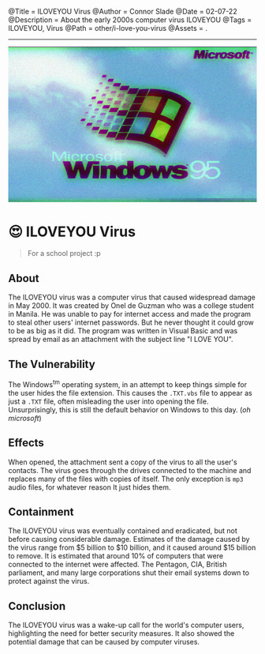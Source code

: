 @Title = ILOVEYOU Virus
@Author = Connor Slade
@Date = 02-07-22
@Description = About the early 2000s computer virus ILOVEYOU
@Tags = ILOVEYOU, Virus
@Path = other/i-love-you-virus
@Assets = .

---

![Windows 95 Startup Screen](../assets/other/i-love-you-virus/windows-95.png)

# 😍 ILOVEYOU Virus

> For a school project :p

## About

The ILOVEYOU virus was a computer virus that caused widespread damage in May 2000.
It was created by Onel de Guzman who was a college student in Manila.
He was unable to pay for internet access and made the program to steal other users' internet passwords.
But he never thought it could grow to be as big as it did.
The program was written in Visual Basic and was spread by email as an attachment with the subject line "I LOVE YOU".

## The Vulnerability

The Windows<sup>tm</sup> operating system, in an attempt to keep things simple for the user hides the file extension.
This causes the `.TXT.vbs` file to appear as just a `.TXT` file, often misleading the user into opening the file.
Unsurprisingly, this is still the default behavior on Windows to this day. (_oh microsoft_)

## Effects

When opened, the attachment sent a copy of the virus to all the user's contacts.
The virus goes through the drives connected to the machine and replaces many of the files with copies of itself.
The only exception is `mp3` audio files, for whatever reason It just hides them.

## Containment

The ILOVEYOU virus was eventually contained and eradicated, but not before causing considerable damage.
Estimates of the damage caused by the virus range from $5 billion to $10 billion, and it caused around \$15 billion to remove.
It is estimated that around 10% of computers that were connected to the internet were affected.
The Pentagon, CIA, British parliament, and many large corporations shut their email systems down to protect against the virus.

## Conclusion

The ILOVEYOU virus was a wake-up call for the world's computer users, highlighting the need for better security measures.
It also showed the potential damage that can be caused by computer viruses.
